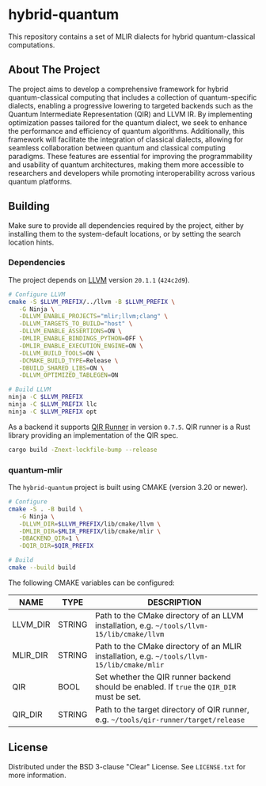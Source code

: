 # hybrid-quantum

This repository contains a set of MLIR dialects for hybrid quantum-classical computations.

## About The Project

The project aims to develop a comprehensive framework for hybrid quantum-classical computing that includes a collection of quantum-specific dialects, enabling a progressive lowering to targeted backends such as the Quantum Intermediate Representation (QIR) and LLVM IR. By implementing optimization passes tailored for the quantum dialect, we seek to enhance the performance and efficiency of quantum algorithms. Additionally, this framework will facilitate the integration of classical dialects, allowing for seamless collaboration between quantum and classical computing paradigms. These features are essential for improving the programmability and usability of quantum architectures, making them more accessible to researchers and developers while promoting interoperability across various quantum platforms.

## Building

Make sure to provide all dependencies required by the project, either by installing them to the system-default locations, or by setting the search location hints.

### Dependencies

The project depends on [LLVM](https://github.com/llvm/llvm-project) version `20.1.1` (`424c2d9`).

```sh
# Configure LLVM
cmake -S $LLVM_PREFIX/../llvm -B $LLVM_PREFIX \
   -G Ninja \
   -DLLVM_ENABLE_PROJECTS="mlir;llvm;clang" \
   -DLLVM_TARGETS_TO_BUILD="host" \
   -DLLVM_ENABLE_ASSERTIONS=ON \
   -DMLIR_ENABLE_BINDINGS_PYTHON=OFF \
   -DMLIR_ENABLE_EXECUTION_ENGINE=ON \
   -DLLVM_BUILD_TOOLS=ON \
   -DCMAKE_BUILD_TYPE=Release \
   -DBUILD_SHARED_LIBS=ON \
   -DLLVM_OPTIMIZED_TABLEGEN=ON

# Build LLVM
ninja -C $LLVM_PREFIX
ninja -C $LLVM_PREFIX llc
ninja -C $LLVM_PREFIX opt
```

As a backend it supports [QIR Runner](https://github.com/qir-alliance/qir-runner) in version `0.7.5`.
QIR runner is a Rust library providing an implementation of the QIR spec.

```sh
cargo build -Znext-lockfile-bump --release
```

### quantum-mlir

The `hybrid-quantum` project is built using CMAKE (version 3.20 or newer).

```sh
# Configure
cmake -S . -B build \
   -G Ninja \
   -DLLVM_DIR=$LLVM_PREFIX/lib/cmake/llvm \
   -DMLIR_DIR=$MLIR_PREFIX/lib/cmake/mlir \
   -DBACKEND_QIR=1 \
   -DQIR_DIR=$QIR_PREFIX

# Build
cmake --build build
```

The following CMAKE variables can be configured:

| NAME | TYPE | DESCRIPTION |
| --- | --- | --- |
| LLVM_DIR  | STRING  | Path to the CMake directory of an LLVM installation, e.g. `~/tools/llvm-15/lib/cmake/llvm` |
| MLIR_DIR  | STRING  | Path to the CMake directory of an MLIR installation, e.g. `~/tools/llvm-15/lib/cmake/mlir` |
| QIR | BOOL | Set whether the QIR runner backend should be enabled. If `true` the `QIR_DIR` must be set. |
| QIR_DIR | STRING  | Path to the target directory of QIR runner, e.g. `~/tools/qir-runner/target/release` |

## License

Distributed under the BSD 3-clause "Clear" License. See `LICENSE.txt` for more information.
